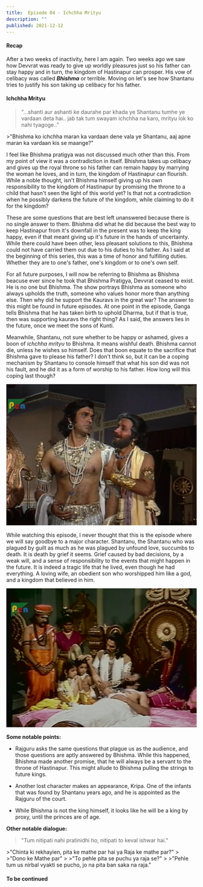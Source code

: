 ```yaml
---
title:  Episode 04 - Ichchha Mrityu
description: ""
published: 2021-12-12
---
```

#### Recap

After a two weeks of inactivity, here I am again. Two weeks ago we saw how
Devvrat was ready to give up worldly pleasures just so his father can stay
happy and in turn, the kingdom of Hastinapur can prosper. His vow of celibacy
was called ***Bhishma*** or terrible. Moving on let's see how Shantanu tries to
justify his son taking up celibacy for his father.

#### Ichchha Mrityu

>"...shanti aur ashanti ke daurahe par khada ye Shantanu tumhe ye vardaan deta hai.. jab tak tum swayam ichchha na karo, mrityu lok ko nahi tyagoge.."
<div></div>
>"Bhishma ko ichchha maran ka vardaan dene vala ye Shantanu, aaj apne maran ka vardaan kis se maange?"

I feel like Bhishma pratigya was not discussed much other than this. From my
point of view it was a contradiction in itself. Bhishma takes up celibacy and
gives up the royal throne so his father can remain happy by marrying the woman
he loves, and in turn, the kingdom of Hastinapur can flourish. While a noble
thought, isn't Bhishma himself giving up his own responsibility to the kingdom
of Hastinapur by promising the throne to a child that hasn't seen the light of
this world yet? Is that not a contradiction when he possibly darkens the future
of the kingdom, while claiming to do it for the kingdom? 

These are some questions that are best left unanswered because there is no
single answer to them. Bhishma did what he did because the best way to keep
Hastinapur from it's downfall in the present was to keep the king happy, even
if that meant giving up it's future in the hands of uncertainty. While there
could have been other, less pleasant solutions to this, Bhishma could not have
carried them out due to his duties to his father. As I said at the beginning of
this series, this was a time of honor and fulfilling duties. Whether they are
to one's father, one's kingdom or to one's own self.

For all future purposes, I will now be referring to Bhishma as Bhishma beacuse
ever since he took that Bhishma Pratigya, Devvrat ceased to exist. He is no one
but Bhishma. The show portrays Bhishma as someone who always upholds the truth,
someone who values honor more than anything else. Then why did he support the
Kauravs in the great war? The answer to this might be found in future episodes.
At one point in the episode, Ganga tells Bhishma that he has taken birth to
uphold Dharma, but if that is true, then was supporting kauravs the right
thing? As I said, the answers lies in the future, once we meet the sons of
Kunti.

Meanwhile, Shantanu, not sure whether to be happy or ashamed, gives a boon of
*ichchha mrityu* to Bhishma. It means wishful death. Bhishma cannot die, unless
he wishes so himself. Does that boon equate to the sacrifice that Bhishma gave
to please his father? I don't think so, but it can be a coping mechanism by
Shantanu to console himself that what his son did was not his fault, and he did
it as a form of worship to his father. How long will this coping last though? 

![Bhishma and Shantanu](../../assets/mahabharat/ep_4_1.webp)

While watching this episode, I never thought that this is the episode where we
will say goodbye to a major character. Shantanu, the Shantanu who was plagued
by guilt as much as he was plagued by unfound love, succumbs to death. It is
death by grief it seems. Grief caused by bad decisions, by a weak will, and a
sense of responsibility to the events that might happen in the future. It is
indeed a tragic life that he lived, even though he had everything. A loving
wife, an obedient son who worshipped him like a god, and a kingdom that
believed in him.


![Shantanu says goodbye](../../assets/mahabharat/ep_4_2.webp)

**Some notable points:**

* Rajguru asks the same questions that plague us as the audience, and those questions are aptly answered by Bhishma. While this happened, Bhishma made another promise, that he will always be a servant to the throne of Hastinapur. This might allude to Bhishma pulling the strings to future kings.

* Another lost character makes an appearance, Kripa. One of the infants that was found by Shantanu years ago, and he is appointed as the Rajguru of the court.

* While Bhishma is not the king himself, it looks like he will be a king by proxy, until the princes are of age.

**Other notable dialogue:**

>"Tum nitipati nahi pratinidhi ho, nitipati to keval ishwar hai."
<div></div>
>"Chinta ki rekhayien, pita ke mathe par hai ya Raja ke mathe par?"
>
>"Dono ke Mathe par"
>
>"To pehle pita se puchu ya raja se?"
>
>"Pehle tum us nirbal vyakti se pucho, jo na pita ban saka na raja."


#### To be continued

